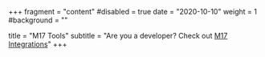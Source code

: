 +++
fragment = "content"
#disabled = true
date = "2020-10-10"
weight = 1
#background = ""

title = "M17 Tools"
subtitle = "Are you a developer? Check out [M17 Integrations](https://m17project.org/integrate)"
+++
